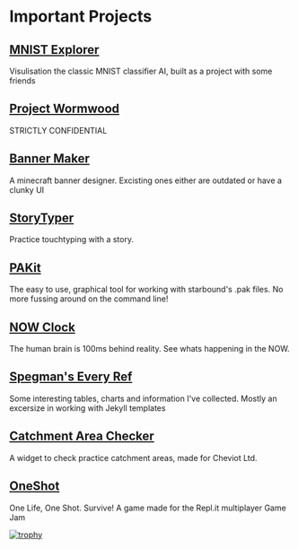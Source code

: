 # Important Projects


## [MNIST Explorer](https://mnist.ibraheemrodrigues.com)
Visulisation the classic MNIST classifier AI, built as a project with some friends

## [Project Wormwood](https://wormwood.ibraheemrodrigues.com)
STRICTLY CONFIDENTIAL

## [Banner Maker](https://banner.ibraheemrodrigues.com/)
A minecraft banner designer. Excisting ones either are outdated or have a clunky UI

## [StoryTyper](https://type.ibraheemrodrigues.com)
Practice touchtyping with a story.

## [PAKit](https://pakit.ibraheemrodrigues.com)
The easy to use, graphical tool for working with starbound's .pak files. No more fussing around on the command line!

## [NOW Clock](https://now.ibraheemrodrigues.com)
The human brain is 100ms behind reality. See whats happening in the NOW.

## [Spegman's Every Ref](https://spegman.ibraheemrodrigues.com)
Some interesting tables, charts and information I've collected. Mostly an excersize in working with Jekyll templates


## [Catchment Area Checker](https://kind-kirch-1ceddd.netlify.app/)
A widget to check practice catchment areas, made for Cheviot Ltd.
  
## [OneShot](https://oneshot.ibraheemrodrigues.repl.co)
One Life, One Shot. Survive! A game made for the Repl.it multiplayer Game Jam


  
  
  
[![trophy](https://github-profile-trophy.vercel.app/?username=ibraheemr)](https://github.com/ryo-ma/github-profile-trophy)

